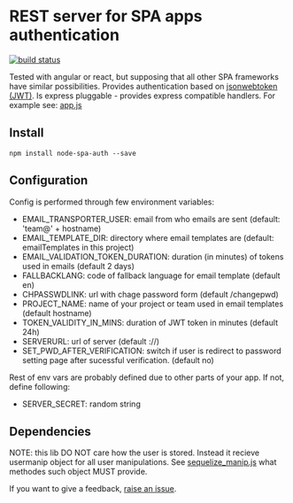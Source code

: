 
# REST server for SPA apps authentication

[![build status](https://api.travis-ci.org/vencax/node-spa-auth.svg)](https://travis-ci.org/vencax/node-spa-auth)

Tested with angular or react, but supposing that all other SPA frameworks have similar possibilities.
Provides authentication based on [jsonwebtoken (JWT)](http://jwt.io/).
Is express pluggable - provides express compatible handlers.
For example see: [app.js](test/app.js#L38)

## Install

	npm install node-spa-auth --save

## Configuration

Config is performed through few environment variables:

- EMAIL_TRANSPORTER_USER: email from who emails are sent (default: 'team@' + hostname)
- EMAIL_TEMPLATE_DIR: directory where email templates are (default: emailTemplates in this project)
- EMAIL_VALIDATION_TOKEN_DURATION: duration (in minutes) of tokens used in emails (default 2 days)
- FALLBACKLANG: code of fallback language for email template (default en)
- CHPASSWDLINK: url with chage password form (default /changepwd)
- PROJECT_NAME: name of your project or team used in email templates (default hostname)
- TOKEN_VALIDITY_IN_MINS: duration of JWT token in minutes (default 24h)
- SERVERURL: url of server (default <protocol>://<host>)
- SET_PWD_AFTER_VERIFICATION: switch if user is redirect to password setting page after sucessful verification. (default no)

Rest of env vars are probably defined due to other parts of your app.
If not, define following:

- SERVER_SECRET: random string

## Dependencies

NOTE: this lib DO NOT care how the user is stored.
Instead it recieve usermanip object for all user manipulations.
See [sequelize_manip.js](test/sequelize_manip.js) what methodes such object MUST provide.

If you want to give a feedback, [raise an issue](https://github.com/vencax/node-spa-auth/issues).
